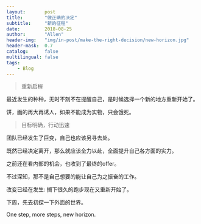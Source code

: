 ```yaml
---
layout:       post
title:        "做正确的决定"
subtitle:     "新的征程"
date:         2018-08-25
author:       "Allen"
header-img:   "img/in-post/make-the-right-decision/new-horizon.jpg"
header-mask:  0.7
catalog:      false
multilingual: false
tags:
    - Blog
---
```

> 重新启程

最近发生的种种，无时不刻不在提醒自己，是时候选择一个新的地方重新开始了。

饼，画的再大再诱人，如果不能成为实物，只会饿死。

> 目标明确，行动迅速

团队已经发生了巨变，自己也应该另寻去处。

既然已经决定离开，那么就应该全力以赴，全面提升自己各方面的实力。

之前还在看内部的机会，也收到了最终的offer。

不过深知，那不是自己想要的能让自己为之振奋的工作。

改变已经在发生: 搁下很久的跑步现在又重新开始了。

下周，先去初探一下外面的世界。

One step, more steps, new horizon.

